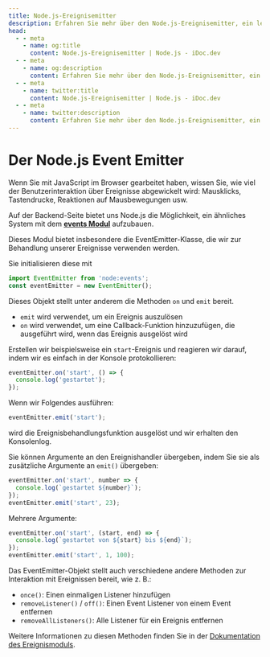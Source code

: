 ```yaml
---
title: Node.js-Ereignisemitter
description: Erfahren Sie mehr über den Node.js-Ereignisemitter, ein leistungsfähiges Werkzeug zur Verwaltung von Ereignissen in Ihren Backend-Anwendungen.
head:
  - - meta
    - name: og:title
      content: Node.js-Ereignisemitter | Node.js - iDoc.dev
  - - meta
    - name: og:description
      content: Erfahren Sie mehr über den Node.js-Ereignisemitter, ein leistungsfähiges Werkzeug zur Verwaltung von Ereignissen in Ihren Backend-Anwendungen.
  - - meta
    - name: twitter:title
      content: Node.js-Ereignisemitter | Node.js - iDoc.dev
  - - meta
    - name: twitter:description
      content: Erfahren Sie mehr über den Node.js-Ereignisemitter, ein leistungsfähiges Werkzeug zur Verwaltung von Ereignissen in Ihren Backend-Anwendungen.
---
```



# Der Node.js Event Emitter

Wenn Sie mit JavaScript im Browser gearbeitet haben, wissen Sie, wie viel der Benutzerinteraktion über Ereignisse abgewickelt wird: Mausklicks, Tastendrucke, Reaktionen auf Mausbewegungen usw.

Auf der Backend-Seite bietet uns Node.js die Möglichkeit, ein ähnliches System mit dem **[events Modul](/de/nodejs/api/events)** aufzubauen.

Dieses Modul bietet insbesondere die EventEmitter-Klasse, die wir zur Behandlung unserer Ereignisse verwenden werden.

Sie initialisieren diese mit

```js
import EventEmitter from 'node:events';
const eventEmitter = new EventEmitter();
```

Dieses Objekt stellt unter anderem die Methoden `on` und `emit` bereit.

- `emit` wird verwendet, um ein Ereignis auszulösen
- `on` wird verwendet, um eine Callback-Funktion hinzuzufügen, die ausgeführt wird, wenn das Ereignis ausgelöst wird

Erstellen wir beispielsweise ein `start`-Ereignis und reagieren wir darauf, indem wir es einfach in der Konsole protokollieren:

```js
eventEmitter.on('start', () => {
  console.log('gestartet');
});
```

Wenn wir Folgendes ausführen:

```js
eventEmitter.emit('start');
```

wird die Ereignisbehandlungsfunktion ausgelöst und wir erhalten den Konsolenlog.

Sie können Argumente an den Ereignishandler übergeben, indem Sie sie als zusätzliche Argumente an `emit()` übergeben:

```js
eventEmitter.on('start', number => {
  console.log(`gestartet ${number}`);
});
eventEmitter.emit('start', 23);
```

Mehrere Argumente:

```js
eventEmitter.on('start', (start, end) => {
  console.log(`gestartet von ${start} bis ${end}`);
});
eventEmitter.emit('start', 1, 100);
```

Das EventEmitter-Objekt stellt auch verschiedene andere Methoden zur Interaktion mit Ereignissen bereit, wie z. B.:

- `once()`: Einen einmaligen Listener hinzufügen
- `removeListener()` / `off()`: Einen Event Listener von einem Event entfernen
- `removeAllListeners()`: Alle Listener für ein Ereignis entfernen

Weitere Informationen zu diesen Methoden finden Sie in der [Dokumentation des Ereignismoduls](/de/nodejs/api/events).


